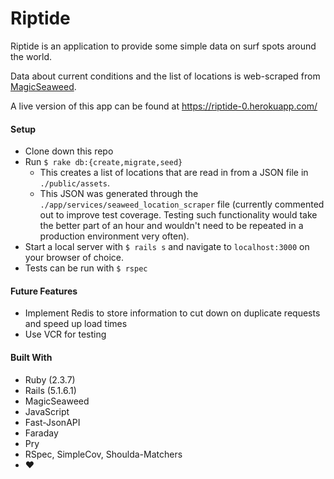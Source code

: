 # Riptide

Riptide is an application to provide some simple data on surf spots around the world.  

Data about current conditions and the list of locations is web-scraped from [MagicSeaweed](https://magicseaweed.com/).

A live version of this app can be found at https://riptide-0.herokuapp.com/

#### Setup
- Clone down this repo
- Run `$ rake db:{create,migrate,seed}`
  - This creates a list of locations that are read in from a JSON file in `./public/assets`.
  - This JSON was generated through the `./app/services/seaweed_location_scraper` file (currently commented out to improve test coverage. Testing such functionality would take the better part of an hour and wouldn't need to be repeated in a production environment very often).
- Start a local server with `$ rails s` and navigate to `localhost:3000` on your browser of choice.
- Tests can be run with `$ rspec`

#### Future Features
- Implement Redis to store information to cut down on duplicate requests and speed up load times
- Use VCR for testing


#### Built With
- Ruby (2.3.7)
- Rails (5.1.6.1)
- MagicSeaweed
- JavaScript
- Fast-JsonAPI
- Faraday
- Pry
- RSpec, SimpleCov, Shoulda-Matchers
- ❤️
